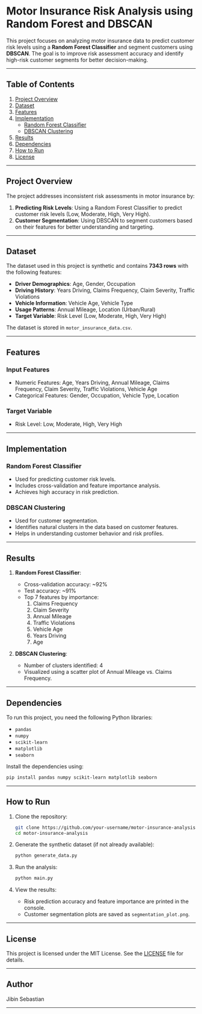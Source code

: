 

# Motor Insurance Risk Analysis using Random Forest and DBSCAN

This project focuses on analyzing motor insurance data to predict customer risk levels using a **Random Forest Classifier** and segment customers using **DBSCAN**. The goal is to improve risk assessment accuracy and identify high-risk customer segments for better decision-making.

---

## Table of Contents
1. [Project Overview](#project-overview)
2. [Dataset](#dataset)
3. [Features](#features)
4. [Implementation](#implementation)
   - [Random Forest Classifier](#random-forest-classifier)
   - [DBSCAN Clustering](#dbscan-clustering)
5. [Results](#results)
6. [Dependencies](#dependencies)
7. [How to Run](#how-to-run)
8. [License](#license)

---

## Project Overview
The project addresses inconsistent risk assessments in motor insurance by:
1. **Predicting Risk Levels**: Using a Random Forest Classifier to predict customer risk levels (Low, Moderate, High, Very High).
2. **Customer Segmentation**: Using DBSCAN to segment customers based on their features for better understanding and targeting.

---

## Dataset
The dataset used in this project is synthetic and contains **7343 rows** with the following features:
- **Driver Demographics**: Age, Gender, Occupation
- **Driving History**: Years Driving, Claims Frequency, Claim Severity, Traffic Violations
- **Vehicle Information**: Vehicle Age, Vehicle Type
- **Usage Patterns**: Annual Mileage, Location (Urban/Rural)
- **Target Variable**: Risk Level (Low, Moderate, High, Very High)

The dataset is stored in `motor_insurance_data.csv`.

---

## Features
### Input Features
- Numeric Features: Age, Years Driving, Annual Mileage, Claims Frequency, Claim Severity, Traffic Violations, Vehicle Age
- Categorical Features: Gender, Occupation, Vehicle Type, Location

### Target Variable
- Risk Level: Low, Moderate, High, Very High

---

## Implementation
### Random Forest Classifier
- Used for predicting customer risk levels.
- Includes cross-validation and feature importance analysis.
- Achieves high accuracy in risk prediction.

### DBSCAN Clustering
- Used for customer segmentation.
- Identifies natural clusters in the data based on customer features.
- Helps in understanding customer behavior and risk profiles.

---

## Results
1. **Random Forest Classifier**:
   - Cross-validation accuracy: ~92%
   - Test accuracy: ~91%
   - Top 7 features by importance:
     1. Claims Frequency
     2. Claim Severity
     3. Annual Mileage
     4. Traffic Violations
     5. Vehicle Age
     6. Years Driving
     7. Age

2. **DBSCAN Clustering**:
   - Number of clusters identified: 4
   - Visualized using a scatter plot of Annual Mileage vs. Claims Frequency.

---

## Dependencies
To run this project, you need the following Python libraries:
- `pandas`
- `numpy`
- `scikit-learn`
- `matplotlib`
- `seaborn`

Install the dependencies using:
```bash
pip install pandas numpy scikit-learn matplotlib seaborn
```

---

## How to Run
1. Clone the repository:
   ```bash
   git clone https://github.com/your-username/motor-insurance-analysis.git
   cd motor-insurance-analysis
   ```

2. Generate the synthetic dataset (if not already available):
   ```bash
   python generate_data.py
   ```

3. Run the analysis:
   ```bash
   python main.py
   ```

4. View the results:
   - Risk prediction accuracy and feature importance are printed in the console.
   - Customer segmentation plots are saved as `segmentation_plot.png`.

---

## License
This project is licensed under the MIT License. See the [LICENSE](LICENSE) file for details.

---

## Author
Jibin Sebastian

---

```


